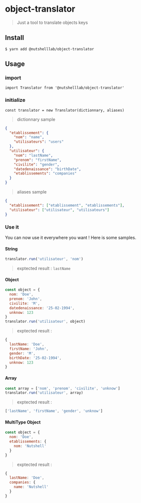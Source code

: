 # object-translator

> Just a tool to translate objects keys

## Install

```
$ yarn add @nutshelllab/object-translator
```

## Usage

### import
`import Translator from '@nutshelllab/object-translator'`

### initialize
`const translator = new Translator(dictionnary, aliases)`

> dictionnary sample
```json
{
  "etablissement": {
    "nom": "name",
    "utilisateurs": "users"
  },
  "utilisateur": {
    "nom": "lastName",
    "prenom": "firstName",
    "civilite": "gender",
    "datedenaissance": "birthDate",
    "etablissements": "companies"
  }
}
```

> aliases sample
```json
{
  "etablissement": ["etablissement", "etablissements"],
  "utilisateur": ["utilisateur", "utilisateurs"]
}
```

### Use it

You can now use it everywhere you want ! Here is some samples.

#### String

```js
translator.run('utilisateur', 'nom')
```
> exptected result : `lastName`

#### Object

```js
const object = { 
  nom: 'Doe',
  prenom: 'John',
  civilite: 'M',
  datedenaissance: '25-02-1994',
  unknow: 123
}
translator.run('utilisateur', object)
```
> exptected result : 
```js
{ 
  lastName: 'Doe',
  firstName: 'John',
  gender: 'M',
  birthDate: '25-02-1994',
  unknow: 123
}
```

#### Array

```js
const array = ['nom', 'prenom', 'civilite', 'unknow']
translator.run('utilisateur', array)
```
> exptected result : 
```js
['lastName', 'firstName', 'gender', 'unknow']
```

#### MultiType Object

```js
const object = { 
  nom: 'Doe',
  etablissements: { 
    nom: 'Nutshell'
  }
}
```
> exptected result : 
```js
{ 
  lastName: 'Doe',
  companies: { 
    name: 'Nutshell'
  }
}
```

